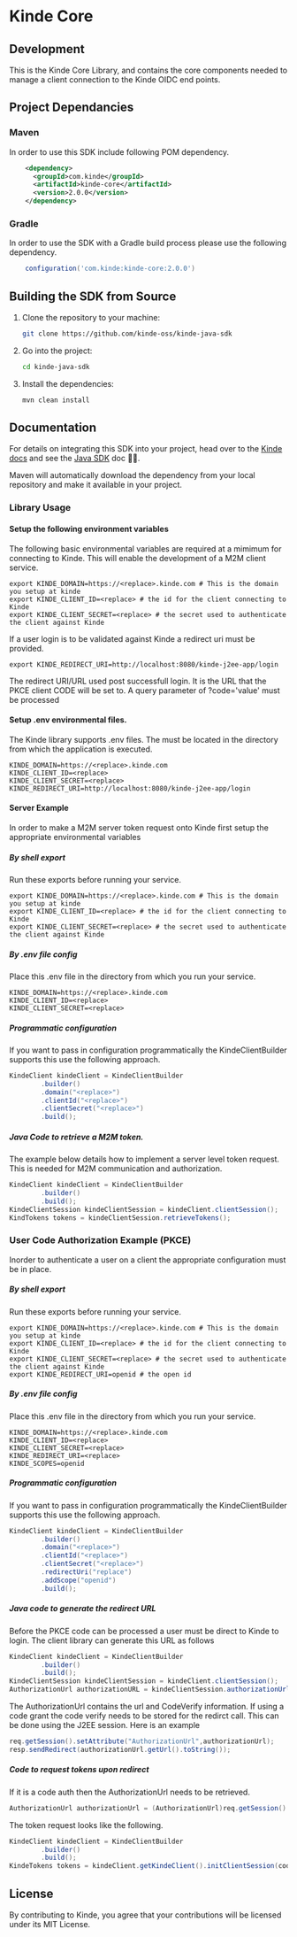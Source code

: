 # Kinde Core

## Development

This is the Kinde Core Library, and contains the core components needed to manage a client connection to the Kinde OIDC end points.

## Project Dependancies

### Maven

In order to use this SDK include following POM dependency.

```xml
    <dependency>
      <groupId>com.kinde</groupId>
      <artifactId>kinde-core</artifactId>
      <version>2.0.0</version>
    </dependency>
```

### Gradle

In order to use the SDK with a Gradle build process please use the following dependency.

```groovy
    configuration('com.kinde:kinde-core:2.0.0')
```

## Building the SDK from Source

1. Clone the repository to your machine:

   ```bash
   git clone https://github.com/kinde-oss/kinde-java-sdk
   ```

2. Go into the project:

   ```bash
   cd kinde-java-sdk
   ```

3. Install the dependencies:

   ```bash
   mvn clean install
   ```

## Documentation

For details on integrating this SDK into your project, head over to the [Kinde docs](https://kinde.com/docs/) and see the [Java SDK](<[link-to-kinde-doc](https://kinde.com/docs/developer-tools/)>) doc 👍🏼.

Maven will automatically download the dependency from your local repository and make it available in your project.

### Library Usage

#### Setup the following environment variables

The following basic environmental variables are required at a mimimum for connecting to Kinde. This will enable the development of a M2M client service.

```shell
export KINDE_DOMAIN=https://<replace>.kinde.com # This is the domain you setup at kinde
export KINDE_CLIENT_ID=<replace> # the id for the client connecting to Kinde
export KINDE_CLIENT_SECRET=<replace> # the secret used to authenticate the client against Kinde
```

If a user login is to be validated against Kinde a redirect uri must be provided.

```shell
export KINDE_REDIRECT_URI=http://localhost:8080/kinde-j2ee-app/login
```

The redirect URI/URL used post successfull login. It is the URL that the PKCE client CODE will be set to. A query parameter of ?code='value' must be processed

#### Setup .env environmental files.

The Kinde library supports .env files. The must be located in the directory from which the application is executed.

```shell
KINDE_DOMAIN=https://<replace>.kinde.com
KINDE_CLIENT_ID=<replace>
KINDE_CLIENT_SECRET=<replace>
KINDE_REDIRECT_URI=http://localhost:8080/kinde-j2ee-app/login
```

#### Server Example

In order to make a M2M server token request onto Kinde first setup the appropriate environmental variables

##### By shell export

Run these exports before running your service.

```shell
export KINDE_DOMAIN=https://<replace>.kinde.com # This is the domain you setup at kinde
export KINDE_CLIENT_ID=<replace> # the id for the client connecting to Kinde
export KINDE_CLIENT_SECRET=<replace> # the secret used to authenticate the client against Kinde
```

##### By .env file config

Place this .env file in the directory from which you run your service.

```shell
KINDE_DOMAIN=https://<replace>.kinde.com
KINDE_CLIENT_ID=<replace>
KINDE_CLIENT_SECRET=<replace>
```

##### Programmatic configuration

If you want to pass in configuration programmatically the KindeClientBuilder supports this use the following approach.

```java
KindeClient kindeClient = KindeClientBuilder
        .builder()
        .domain("<replace>")
        .clientId("<replace>")
        .clientSecret("<replace>")
        .build();
```

##### Java Code to retrieve a M2M token.

The example below details how to implement a server level token request. This is needed for M2M communication and authorization.

```java
KindeClient kindeClient = KindeClientBuilder
        .builder()
        .build();
KindeClientSession kindeClientSession = kindeClient.clientSession();
KindTokens tokens = kindeClientSession.retrieveTokens();

```

### User Code Authorization Example (PKCE)

Inorder to authenticate a user on a client the appropriate configuration must be in place.

##### By shell export

Run these exports before running your service.

```shell
export KINDE_DOMAIN=https://<replace>.kinde.com # This is the domain you setup at kinde
export KINDE_CLIENT_ID=<replace> # the id for the client connecting to Kinde
export KINDE_CLIENT_SECRET=<replace> # the secret used to authenticate the client against Kinde
export KINDE_REDIRECT_URI=openid # the open id
```

##### By .env file config

Place this .env file in the directory from which you run your service.

```shell
KINDE_DOMAIN=https://<replace>.kinde.com
KINDE_CLIENT_ID=<replace>
KINDE_CLIENT_SECRET=<replace>
KINDE_REDIRECT_URI=<replace>
KINDE_SCOPES=openid
```

##### Programmatic configuration

If you want to pass in configuration programmatically the KindeClientBuilder supports this use the following approach.

```java
KindeClient kindeClient = KindeClientBuilder
        .builder()
        .domain("<replace>")
        .clientId("<replace>")
        .clientSecret("<replace>")
        .redirectUri("replace")
        .addScope("openid")
        .build();
```

##### Java code to generate the redirect URL

Before the PKCE code can be processed a user must be direct to Kinde to login. The client library can generate this URL as follows

```java
KindeClient kindeClient = KindeClientBuilder
        .builder()
        .build();
KindeClientSession kindeClientSession = kindeClient.clientSession();
AuthorizationUrl authorizationURL = kindeClientSession.authorizationUrl();
```

The AuthorizationUrl contains the url and CodeVerify information. If using a code grant the code verify needs to be stored for the redirct call. This can be done using the J2EE session. Here is an example

```java
req.getSession().setAttribute("AuthorizationUrl",authorizationUrl);
resp.sendRedirect(authorizationUrl.getUrl().toString());
```

##### Code to request tokens upon redirect

If it is a code auth then the AuthorizationUrl needs to be retrieved.

```java
AuthorizationUrl authorizationUrl = (AuthorizationUrl)req.getSession().getAttribute("AuthorizationUrl");
```

The token request looks like the following.

```java
KindeClient kindeClient = KindeClientBuilder
        .builder()
        .build();
KindeTokens tokens = kindeClient.getKindeClient().initClientSession(code,authorizationUrl).retrieveTokens();
```

## License

By contributing to Kinde, you agree that your contributions will be licensed under its MIT License.
